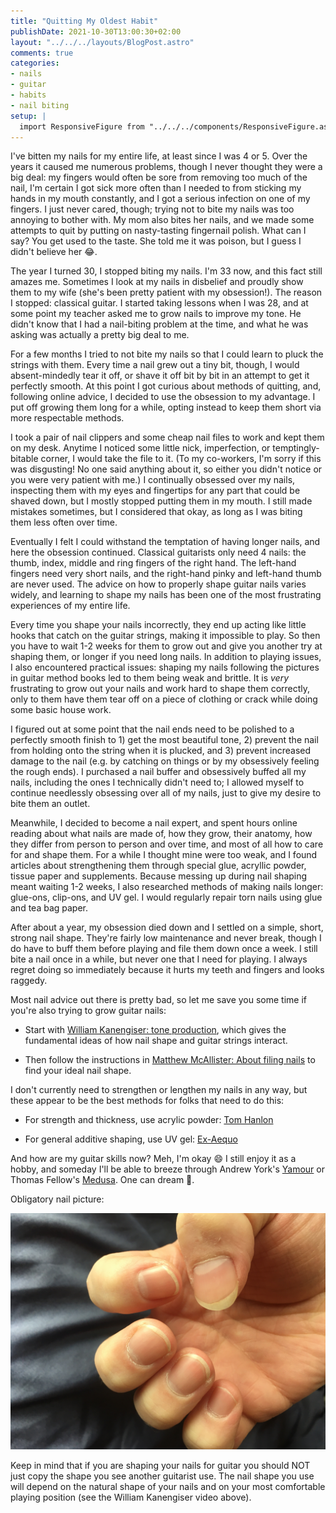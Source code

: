 ```yaml
---
title: "Quitting My Oldest Habit"
publishDate: 2021-10-30T13:00:30+02:00
layout: "../../../layouts/BlogPost.astro"
comments: true
categories:
- nails
- guitar
- habits
- nail biting
setup: |
  import ResponsiveFigure from "../../../components/ResponsiveFigure.astro"
---
```


I've bitten my nails for my entire life, at least since I was 4 or 5. Over the years it caused me numerous problems, though I never thought they were a big deal: my fingers would often be sore from removing too much of the nail, I'm certain I got sick more often than I needed to from sticking my hands in my mouth constantly, and I got a serious infection on one of my fingers. I just never cared, though; trying not to bite my nails was too annoying to bother with. My mom also bites her nails, and we made some attempts to quit by putting on nasty-tasting fingernail polish. What can I say? You get used to the taste. She told me it was poison, but I guess I didn't believe her 😂.

The year I turned 30, I stopped biting my nails. I'm 33 now, and this fact still amazes me. Sometimes I look at my nails in disbelief and proudly show them to my wife (she's been pretty patient with my obsession!). The reason I stopped: classical guitar. I started taking lessons when I was 28, and at some point my teacher asked me to grow nails to improve my tone. He didn't know that I had a nail-biting problem at the time, and what he was asking was actually a pretty big deal to me.

For a few months I tried to not bite my nails so that I could learn to pluck the strings with them. Every time a nail grew out a tiny bit, though, I would absent-mindedly tear it off, or shave it off bit by bit in an attempt to get it perfectly smooth. At this point I got curious about methods of quitting, and, following online advice, I decided to use the obsession to my advantage. I put off growing them long for a while, opting instead to keep them short via more respectable methods.

I took a pair of nail clippers and some cheap nail files to work and kept them on my desk. Anytime I noticed some little nick, imperfection, or temptingly-bitable corner, I would take the file to it. (To my co-workers, I'm sorry if this was disgusting! No one said anything about it, so either you didn't notice or you were very patient with me.) I continually obsessed over my nails, inspecting them with my eyes and fingertips for any part that could be shaved down, but I mostly stopped putting them in my mouth. I still made mistakes sometimes, but I considered that okay, as long as I was biting them less often over time.

Eventually I felt I could withstand the temptation of having longer nails, and here the obsession continued. Classical guitarists only need 4 nails: the thumb, index, middle and ring fingers of the right hand. The left-hand fingers need very short nails, and the right-hand pinky and left-hand thumb are never used. The advice on how to properly shape guitar nails varies widely, and learning to shape my nails has been one of the most frustrating experiences of my entire life.

Every time you shape your nails incorrectly, they end up acting like little hooks that catch on the guitar strings, making it impossible to play. So then you have to wait 1-2 weeks for them to grow out and give you another try at shaping them, or longer if you need long nails. In addition to playing issues, I also encountered practical issues: shaping my nails following the pictures in guitar method books led to them being weak and brittle. It is *very* frustrating to grow out your nails and work hard to shape them correctly, only to them have them tear off on a piece of clothing or crack while doing some basic house work.

I figured out at some point that the nail ends need to be polished to a perfectly smooth finish to 1) get the most beautiful tone, 2) prevent the nail from holding onto the string when it is plucked, and 3) prevent increased damage to the nail (e.g. by catching on things or by my obsessively feeling the rough ends). I purchased a nail buffer and obsessively buffed all my nails, including the ones I technically didn't need to; I allowed myself to continue needlessly obsessing over all of my nails, just to give my desire to bite them an outlet.

Meanwhile, I decided to become a nail expert, and spent hours online reading about what nails are made of, how they grow, their anatomy, how they differ from person to person and over time, and most of all how to care for and shape them. For a while I thought mine were too weak, and I found articles about strengthening them through special glue, acryllic powder, tissue paper and supplements. Because messing up during nail shaping meant waiting 1-2 weeks, I also researched methods of making nails longer: glue-ons, clip-ons, and UV gel. I would regularly repair torn nails using glue and tea bag paper.

After about a year, my obsession died down and I settled on a simple, short, strong nail shape. They're fairly low maintenance and never break, though I do have to buff them before playing and file them down once a week. I still bite a nail once in a while, but never one that I need for playing. I always regret doing so immediately because it hurts my teeth and fingers and looks raggedy.

Most nail advice out there is pretty bad, so let me save you some time if you're also trying to grow guitar nails:

* Start with [William Kanengiser: tone production](https://www.youtube.com/watch?v=TJ36c3_6jks), which gives the fundamental ideas of how nail shape and guitar strings interact.

* Then follow the instructions in [Matthew McAllister: About filing nails](https://www.youtube.com/watch?v=QT-_2Z3cN2k) to find your ideal nail shape.

I don't currently need to strengthen or lengthen my nails in any way, but these appear to be the best methods for folks that need to do this:

* For strength and thickness, use acrylic powder: [Tom Hanlon](https://www.youtube.com/watch?v=oyvrMRCo_Sw)

* For general additive shaping, use UV gel: [Ex-Aequo](https://www.youtube.com/watch?v=Dy7BsJ8FxVo)

And how are my guitar skills now? Meh, I'm okay 😄 I still enjoy it as a hobby, and someday I'll be able to breeze through Andrew York's [Yamour](https://www.youtube.com/watch?v=okbWHXwx6YA) or Thomas Fellow's [Medusa](https://www.youtube.com/watch?v=5mvdLrjom8E). One can dream 🙂.

Obligatory nail picture:

<!-- Note: have to use vanilla markdown syntax for images when using relative URL's: https://github.com/RafidMuhymin/astro-imagetools/issues/101#issuecomment-1188955803 -->
![Beauty shot of my right-hand nails; the thumb is longer on the left side than the right; the index finger has a clear slant to the right; the middle and ring fingers are rounded with no obvious slant.](./images/nails.jpg)

Keep in mind that if you are shaping your nails for guitar you should NOT just copy the shape you see another guitarist use. The nail shape you use will depend on the natural shape of your nails and on your most comfortable playing position (see the William Kanengiser video above).
